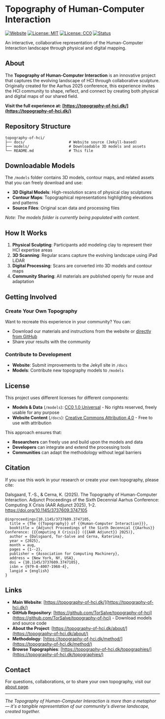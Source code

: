# Topography of Human-Computer Interaction

[![Website](https://img.shields.io/badge/Website-topography--of--hci.dk-blue)](https://topography-of-hci.dk/)
[![License: MIT](https://img.shields.io/badge/License-MIT-yellow.svg)](https://opensource.org/licenses/MIT)
[![License: CC0](https://img.shields.io/badge/License-CC0-lightgrey.svg)](https://creativecommons.org/publicdomain/zero/1.0/)
[![Status](https://img.shields.io/badge/Status-Active-brightgreen)]()

An interactive, collaborative representation of the Human-Computer Interaction landscape through physical and digital mapping.

## About

The **Topography of Human-Computer Interaction** is an innovative project that captures the evolving landscape of HCI through collaborative sculpture. Originally created for the Aarhus 2025 conference, this experience invites the HCI community to shape, reflect, and connect by creating both physical and digital maps of our shared field.

**Visit the full experience at: [https://topography-of-hci.dk/](https://topography-of-hci.dk/)**

## Repository Structure

```
topography-of-hci/
├── docs/                    # Website source (Jekyll-based)
├── models/                  # Downloadable 3D models and assets
└── README.md                # This file
```

## Downloadable Models

The `/models` folder contains 3D models, contour maps, and related assets that you can freely download and use:

- **3D Digital Models**: High-resolution scans of physical clay sculptures
- **Contour Maps**: Topographical representations highlighting elevations and patterns
- **Source Files**: Original scan data and processing files

*Note: The models folder is currently being populated with content.*

## How It Works

1. **Physical Sculpting**: Participants add modeling clay to represent their HCI expertise areas
2. **3D Scanning**: Regular scans capture the evolving landscape using iPad LiDAR
3. **Digital Processing**: Scans are converted into 3D models and contour maps
4. **Community Sharing**: All materials are published openly for reuse and adaptation

## Getting Involved

### Create Your Own Topography
Want to recreate this experience in your community? You can:
- Download our materials and instructions from the website or [directly from GitHub](https://github.com/TorSalve/topography-of-hci)
- Share your results with the community

### Contribute to Development
- **Website**: Submit improvements to the Jekyll site in `/docs`
- **Models**: Contribute new topography models to `/models`

## License

This project uses different licenses for different components:

- **Models & Data** (`/models`): [CC0 1.0 Universal](https://creativecommons.org/publicdomain/zero/1.0/) - No rights reserved, freely usable for any purpose
- **Website Content** (`/docs`): [Creative Commons Attribution 4.0](https://creativecommons.org/licenses/by/4.0/) - Free to use with attribution

This approach ensures that:
- **Researchers** can freely use and build upon the models and data
- **Developers** can integrate and extend the processing tools
- **Communities** can adapt the methodology without legal barriers

## Citation

If you use this work in your research or create your own topography, please cite:

Dalsgaard, T.-S., & Cerna, K. (2025). The Topography of Human-Computer Interaction. Adjunct Proceedings of the Sixth Decennial Aarhus Conference: Computing X Crisis (AAR Adjunct 2025), 1–2. https://doi.org/10.1145/3737609.3747105

```
@inproceedings{10.1145/3737609.3747105,
  title = {The {{Topography}} of {{Human-Computer Interaction}}},
  booktitle = {Adjunct Proceedings of the Sixth Decennial {{Aarhus}} Conference: {{Computing X Crisis}} ({{AAR Adjunct}} 2025)},
  author = {Dalsgaard, Tor-Salve and Cerna, Katerina},
  year = {2025},
  month = aug,
  pages = {1--2},
  publisher = {Association for Computing Machinery},
  address = {New York, NY, USA},
  doi = {10.1145/3737609.3747105},
  isbn = {979-8-4007-1968-4},
  langid = {english}
}
```

## Links

- **Main Website**: [https://topography-of-hci.dk/](https://topography-of-hci.dk/)
- **GitHub Repository**: [https://github.com/TorSalve/topography-of-hci](https://github.com/TorSalve/topography-of-hci) - Download models and source code
- **About the Project**: [https://topography-of-hci.dk/about/](https://topography-of-hci.dk/about/)
- **Methodology**: [https://topography-of-hci.dk/method/](https://topography-of-hci.dk/method/)
- **Browse Topographies**: [https://topography-of-hci.dk/topographies/](https://topography-of-hci.dk/topographies/)

## Contact

For questions, collaborations, or to share your own topography, visit our [about page](https://topography-of-hci.dk/about/).

---

*The Topography of Human-Computer Interaction is more than a metaphor — it's a tangible representation of our community's diverse landscape, created together.*

